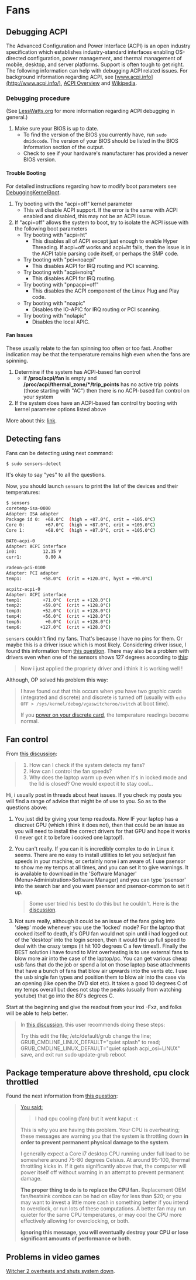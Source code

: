 # Fans

## Debugging ACPI

The Advanced Configuration and Power Interface (ACPI) is an open industry specification which establishes industry-standard interfaces enabling OS-directed configuration, power management, and thermal management of mobile, desktop, and server platforms. Support is often tough to get right. The following information can help with debugging ACPI related issues. For background information regarding ACPI, see [www.acpi.info](http://www.acpi.info/), [ACPI Overview](http://www.acpi.info/presentations/ACPI_Overview.pdf) and [Wikipedia](http://en.wikipedia.org/wiki/Acpi).

### Debugging procedure

(See [LessWatts.org](http://www.lesswatts.org/projects/acpi/debug.php) for more information regarding ACPI debugging in general.)

1. Make sure your BIOS is up to date.
   - To find the version of the BIOS you currently have, run `sudo dmidecode`. The version of your BIOS should be listed in the BIOS Information section of the output.
   - Check to see if your hardware's manufacturer has provided a newer BIOS version.

#### Trouble Booting

For detailed instructions regarding how to modify boot parameters see [DebuggingKernelBoot](https://wiki.ubuntu.com/DebuggingKernelBoot).

1. Try booting with the "acpi=off" kernel parameter
   - This will disable ACPI support. If the error is the same with ACPI enabled and disabled, this may not be an ACPI issue.
2. If "acpi=off" allows the system to boot, try to isolate the ACPI issue with the following boot parameters
   - Try booting with "acpi=ht"
     - This disables all of ACPI except just enough to enable Hyper Threading. If acpi=off works and acpi=ht fails, then the issue is in the ACPI table parsing code itself, or perhaps the SMP code.
   - Try booting with "pci=noacpi"
     - This disables ACPI for IRQ routing and PCI scanning.
   - Try booting with "acpi=noirq"
     - This disables ACPI for IRQ routing.
   - Try booting with "pnpacpi=off"
     - This disables the ACPI component of the Linux Plug and Play code.
   - Try booting with "noapic"
     - Disables the IO-APIC for IRQ routing or PCI scanning.
   - Try booting with "nolapic"
     - Disables the local APIC.

#### Fan Issues

These usually relate to the fan spinning too often or too fast. Another indication may be that the temperature remains high even when the fans are spinning.

1. Determine if the system has ACPI-based fan control
   - if **/proc/acpi/fan** is empty and **/proc/acpi/thermal_zone/\*/trip_points** has no active trip points (those starting with "AC") then there is no ACPI-based fan control on your system
2. If the system does have an ACPI-based fan control try booting with kernel parameter options listed above

More about this: [link](https://wiki.ubuntu.com/DebuggingACPI).

## Detecting fans

Fans can be detecting using next command:

```bash
$ sudo sensors-detect
```

It's okay to say "yes" to all the questions.

Now, you should launch `sensors` to print the list of the devices and their temperatures:

```bash
$ sensors
coretemp-isa-0000
Adapter: ISA adapter
Package id 0:  +68.0°C  (high = +87.0°C, crit = +105.0°C)
Core 0:        +67.0°C  (high = +87.0°C, crit = +105.0°C)
Core 1:        +68.0°C  (high = +87.0°C, crit = +105.0°C)

BAT0-acpi-0
Adapter: ACPI interface
in0:          12.35 V  
curr1:         0.00 A  

radeon-pci-0100
Adapter: PCI adapter
temp1:        +58.0°C  (crit = +120.0°C, hyst = +90.0°C)

acpitz-acpi-0
Adapter: ACPI interface
temp1:        +71.0°C  (crit = +128.0°C)
temp2:        +59.0°C  (crit = +128.0°C)
temp3:        +52.0°C  (crit = +128.0°C)
temp4:        +56.0°C  (crit = +128.0°C)
temp5:         +0.0°C  (crit = +128.0°C)
temp6:       +127.0°C  (crit = +128.0°C)
```

`sensors` couldn't find my fans. That's because I have no pins for them. Or maybe this is a driver issue which is most likely. Considering driver issue, I found this information from [this question](https://askubuntu.com/questions/114490/fan-not-detected-by-lm-sensors).  There may also be a problem with drivers even when one of the sensors shows 127 degrees according to [this](https://askubuntu.com/questions/177698/sensors-showing-temps-like-127c):

> Now i just applied the propriety driver and i think it is working well !

Although, OP solved his problem this way:

> I have found out that this occurs when you have two graphic cards (integrated and discrete) and discrete is turned off (usually with `echo OFF > /sys/kernel/debug/vgaswitcheroo/switch` at boot time).
>
> If you [power on your discrete card](https://help.ubuntu.com/community/HybridGraphics), the temperature readings become normal.

## Fan control

From [this discussion](https://forums.linuxmint.com/viewtopic.php?t=278215):

> 1. How can I check if the system detects my fans?
> 2. How can I control the fan speeds?
> 3. Why does the laptop warm up even when it's in locked mode and the lid is closed? One would expect it to stay cool...

Hi, i usually post in threads about heat issues. If you check my posts you will find a range of advice that might be of use to you. So as to the questions above:

1. You just did by giving your temp readouts. Now IF your laptop has a discreet GPU (which i think it does not), then that could be an issue as you will need to install the correct drivers for that GPU and hope it works (I never got it to before i cooked one laptop!).

2. You can't really. If you can it is incredibly complex to do in Linux it seems. There are no easy to install utilities to let you set/adjust fan speeds in your machine, or certainly none i am aware of.
   I use psensor to show me my temps at all times, and you can set it to give warnings. It is available to download in the 'Software Manager' (Menu>Administration>Software Manager) and you can type 'psensor' into the search bar and you want psensor and psensor-common to set it up.

   > Some user tried his best to do this but he couldn't. Here is the [discussion](https://forums.linuxmint.com/viewtopic.php?t=325963).

3. Not sure really, although it could be an issue of the fans going into 'sleep' mode whenever you use the 'locked' mode? For the laptop that cooked itself to death, it's GPU fan would not spin until i had logged out of the 'desktop' into the login screen, then it would fire up full speed to deal with the crazy temps (it hit 100 degrees C a few times!).
   Finally the BEST solution i have found to Mint overheating is to use external fans to blow more air into the case of the laptop/pc. You can get various cheap usb fans that do the job or spend a lot on those laptop base attachments that have a bunch of fans that blow air upwards into the vents etc. I use the usb single fan types and position them to blow air into the case via an opening (like open the DVD slot etc). It takes a good 10 degrees C of my temps overall but does not stop the peaks (usually from watching youtube) that go into the 80's degrees C.

Start at the beginning and give the readout from your inxi -Fxz, and folks will be able to help better.

> In [this discussion](https://forums.linuxmint.com/viewtopic.php?t=282341), this user recommends doing these steps:
>
> Try this edit the file; /etc/default/grub
> change the line;
> GRUB_CMDLINE_LINUX_DEFAULT="quiet splash"
> to read;
> GRUB_CMDLINE_LINUX_DEFAULT="quiet splash acpi_osi=LINUX"
> save, and exit
> run
> sudo update-grub
> reboot

## Package temperature above threshold, cpu clock throttled

Found the next information from [this question](https://superuser.com/questions/478721/package-temperature-above-threshold-cpu-clock-throttled):

>[You said:](https://superuser.com/questions/478721/package-temperature-above-threshold-cpu-clock-throttled#comment572222_482169)
>
>> I had cpu cooling (fan) but it went kaput `:(`
>
>This is why you are having this problem. Your CPU is overheating; these messages are warning you that the system is throttling down **in order to prevent permanent physical damage to the system**.
>
>I generally expect a Core i7 desktop CPU running under full load to be somewhere around 75-80 degrees Celsius. At around 95-100, thermal throttling kicks in. If it gets significantly above that, the computer will power itself off without warning in an attempt to prevent permanent damage.
>
>**The proper thing to do is to replace the CPU fan.** Replacement OEM fan/heatsink combos can be had on eBay for less than $20; or you may want to invest a little more cash in something better if you intend to overclock, or run lots of these computations. A better fan may run quieter for the same CPU temperatures, or may cool the CPU more effectively allowing for overclocking, or both.
>
>**Ignoring this message, you will eventually destroy your CPU or lose significant amounts of performance or both.**

## Problems in video games

[Witcher 2 overheats and shuts system down](https://ubuntuforums.org/showthread.php?t=2370547).